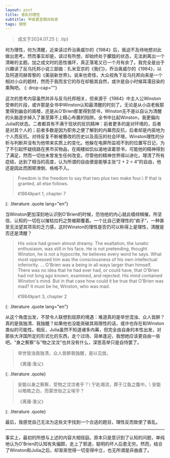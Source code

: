 ```yaml
---
layout: post
title: 昏乱的理性
subtitle: 甲辰夏至期间有感
tags: 随想
---
```


> 成文于2024.07.25
{: .tip}

何为理性，何为清醒，近来读过乔治奥威尔的《1984》后，我迫不及待地想对此做出思考。然而事实却是，读过有所想，却始终处于朦胧的状态，无法剥离出一个清晰的主题。加之成文时的恶性循环，真正落笔又已一个月有余了。我完全是出于兴趣读了反乌托邦小说三部曲：扎米亚京的《我们》，乔治奥威尔的《1984》，以及阿道司赫胥黎的《美丽新世界》。说来也奇怪，大众视角下反乌托邦向来是一个相对小众的题材，然而于我而言它的存在却极其自然，或许是自小时候耳濡目染的熏陶吧。
{: drop-cap=""}

这次的思考内容虽然并非与反乌托邦相关，但来源于《1984》中主人公Winston受审的片段，或许那是全书中Winston认知最清醒的时刻了。无论是从小店老板那里得到幽会的阁楼，还是从O’Brien那里得到禁书，Winston无不是以自认为清醒的头脑逐步掉入了甚至算不上精心布置的陷阱。全书中比起Winston，我更偏向Julia的状态。二者都具有不满于现状的反抗精神：前者更多的是对环境的，后者是对其个人的；前者多数是因为职务之便了解到的内幕而反抗，后者却是内驱地为个人而反抗。对待反复不断被篡改的历史以及高压的社会环境，Winston理性的分析与判断并没有为他带来实质上的变化。他躲在电屏所监视不到的位置写日记，为了不引起怀疑绕路在黑市买物品，在阁楼如饥似渴地读着禁书，可能他的精神得到了满足，然而一切也未曾发生任何改变。尽管他的精神世界得以进化，理清了所有症结，达到了相当的高度，认为所谓的自由便是能够主张“2 + 2 = 4”的自由，他还是因此而困顿潦倒、格格不入。

> Freedom is the freedom to say that two plus two make four.\\
> If that is granted, all else follows.
> <footer>《1984》part 1, chapter 7</footer>
{: .literature .quote lang="en"}

当Winston更加深刻地认识到O'Brien的时候，恐怕他的内心就此樯倾楫摧，所坚信、认知的一切在以摧枯拉朽之势被颠覆着。一个比自己更理性的“疯子”，一种甚至无法望其项背的乏力感，这时Winston的理性是否仍可以称得上是理性，清醒是否还是清醒？

> His voice had grown almost dreamy. The exaltation, the lunatic enthusiasm, was still in his face. He is not pretending, thought Winston, he is not a hypocrite, he believes every word he says. What most oppressed him was the consciousness of his own intellectual inferiority. ... O'Brien was a being in all ways larger than himself. There was no idea that he had ever had, or could have, that O'Brien had not long ago known, examined, and rejected. His mind contained Winston's mind. But in that case how could it be true that O'Brien was mad? It must be he, Winston, who was mad.
> <footer>《1984》part 3, chapter 2</footer>
{: .literature .quote lang="en"}

从这个角度出发，不禁令人联想到屈原的境遇：难道真的是举世混浊、众人皆醉？真的是我独清、我独醒？如果他也没能突破其局限性的话，或许也存在和Winston类似的可能性。相反，Julia虽然不知道诸多内幕，但完全由自身的本性出发，对那些大洋国所定的形式化的东西，走个过场、简单逢迎，我想她应该更自由一些吧。“身之察察”与“物之汶汶”也并没有什么，深思高举只是自恃罢了。

> 举世皆浊我独清，众人皆醉我独醒，是以见放。
> <footer>《离骚·渔父》</footer>
{: .literature .quote}

> 安能以身之察察，受物之汶汶者乎？\\
> 宁赴湘流，葬于江鱼之腹中。\\
> 安能以皓皓之白，而蒙世俗之尘埃乎？
> <footer>《离骚·渔父》</footer>
{: .literature .quote}

最后，我感觉自己无法为这些文字找到一个合适的题目，理性反而致使了昏乱。

---

事实上，最初的所想与上述的内容大相径庭。原本只是意识到了认知的问题，单纯地认为O'Brien的认知有失偏颇，走上了邪道，聪明的坏人后患无穷。然而，结合了Winston和Julia之后，却渐渐觉得一切变得中立，也无所谓是非曲直了。
